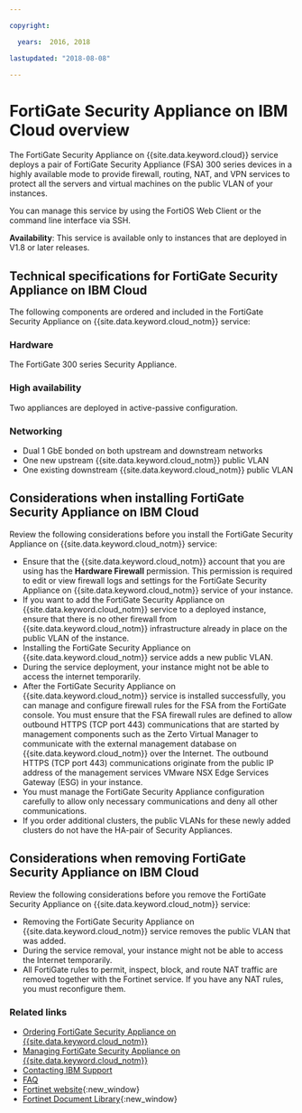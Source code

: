 ```yaml
---

copyright:

  years:  2016, 2018

lastupdated: "2018-08-08"

---
```


# FortiGate Security Appliance on IBM Cloud overview

The FortiGate Security Appliance on {{site.data.keyword.cloud}} service deploys a pair of FortiGate Security Appliance (FSA) 300 series devices in a highly available mode to provide firewall, routing, NAT, and VPN services to protect all the servers and virtual machines on the public VLAN of your instances.

You can manage this service by using the FortiOS Web Client or the command line interface via SSH.

**Availability**: This service is available only to instances that are deployed in V1.8 or later releases.

## Technical specifications for FortiGate Security Appliance on IBM Cloud

The following components are ordered and included in the FortiGate Security Appliance on {{site.data.keyword.cloud_notm}} service:

### Hardware

The FortiGate 300 series Security Appliance.

### High availability

Two appliances are deployed in active-passive configuration.

### Networking

* Dual 1 GbE bonded on both upstream and downstream networks
* One new upstream {{site.data.keyword.cloud_notm}} public VLAN
* One existing downstream {{site.data.keyword.cloud_notm}} public VLAN

## Considerations when installing FortiGate Security Appliance on IBM Cloud

Review the following considerations before you install the FortiGate Security Appliance on {{site.data.keyword.cloud_notm}} service:
* Ensure that the {{site.data.keyword.cloud_notm}} account that you are using has the **Hardware Firewall** permission. This permission is required to edit or view firewall logs and settings for the FortiGate Security Appliance on {{site.data.keyword.cloud_notm}} service of your instance.
* If you want to add the FortiGate Security Appliance on {{site.data.keyword.cloud_notm}} service to a deployed instance, ensure that there is no other firewall from {{site.data.keyword.cloud_notm}} infrastructure already in place on the public VLAN of the instance.
* Installing the FortiGate Security Appliance on {{site.data.keyword.cloud_notm}} service adds a new public VLAN.
* During the service deployment, your instance might not be able to access the internet temporarily.
* After the FortiGate Security Appliance on {{site.data.keyword.cloud_notm}} service is installed successfully, you can manage and configure firewall rules for the FSA from the FortiGate console. You must ensure that the FSA firewall rules are defined to allow outbound HTTPS (TCP port 443) communications that are started by management components such as the Zerto Virtual Manager to communicate with the external management database on {{site.data.keyword.cloud_notm}} over the Internet. The outbound HTTPS (TCP port 443) communications originate from the public IP address of the management services VMware NSX Edge Services Gateway (ESG) in your instance.
* You must manage the FortiGate Security Appliance configuration carefully to allow only necessary communications and deny all other communications.
* If you order additional clusters, the public VLANs for these newly added clusters do not have the HA-pair of Security Appliances.

## Considerations when removing FortiGate Security Appliance on IBM Cloud

Review the following considerations before you remove the FortiGate Security Appliance on {{site.data.keyword.cloud_notm}} service:
* Removing the FortiGate Security Appliance on {{site.data.keyword.cloud_notm}} service removes the public VLAN that was added.
* During the service removal, your instance might not be able to access the Internet temporarily.
* All FortiGate rules to permit, inspect, block, and route NAT traffic are removed together with the Fortinet service. If you have any NAT rules, you must reconfigure them.

### Related links

* [Ordering FortiGate Security Appliance on {{site.data.keyword.cloud_notm}}](fsa_ordering.html)
* [Managing FortiGate Security Appliance on {{site.data.keyword.cloud_notm}}](managingfsa.html)
* [Contacting IBM Support](../vmonic/trbl_support.html)
* [FAQ](../vmonic/faq.html)
* [Fortinet website](https://www.fortinet.com/){:new_window}
* [Fortinet Document Library](http://docs.fortinet.com/fortigate/admin-guides){:new_window}
